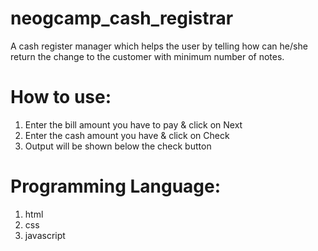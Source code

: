 # neogcamp_cash_registrar
A cash register manager which helps the user by telling how can he/she return the change to the customer with minimum number of notes.

# How to use:
1. Enter the bill amount you have to pay & click on Next
2. Enter the cash amount you have & click on Check
3. Output will be shown below the check button

# Programming Language:
1. html
2. css
3. javascript

